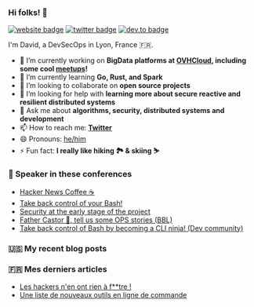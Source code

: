 ### Hi folks! 👋

[![website badge](https://img.shields.io/badge/website-david.aparicio.eu-yellow?style=flat-square)](https://david.aparicio.eu)
[![twitter badge](https://img.shields.io/badge/twitter-@dadideo-blue?style=flat-square&logo=twitter)](https://twitter.com/dadideo)
[![dev.to badge](https://img.shields.io/badge/dev.to-davidaparicio-black?style=flat-square&logo=dev.to)](https://dev.to/davidaparicio)

I'm David, a DevSecOps in Lyon, France 🇫🇷.

- 🔭 I’m currently working on **BigData platforms at [OVHCloud](https://www.ovhcloud.com), including some cool [meetups](https://gitlab.com/davidaparicio)!**
- 🌱 I’m currently learning **Go, Rust, and Spark**
- 👯 I’m looking to collaborate on **open source projects**
- 🤔 I’m looking for help with **learning more about secure reactive and resilient distributed systems**
- 💬 Ask me about **algorithms, security, distributed systems and development**
- 📫 How to reach me: **[Twitter](https://twitter.com/dadideo)**
- 😄 Pronouns: [he/him](https://pronoun.is/they)
- ⚡ Fun fact: **I really like hiking 🏞 & skiing ⛷**

### 🎤 Speaker in these conferences
<!-- EVENT-LIST:START -->
- [Hacker News Coffee ☕](/talk/hacker-news-coffee/)
- [Take back control of your Bash!](/talk/take-back-control-of-your-bash/)
- [Security at the early stage of the project](/talk/security-at-the-early-stage-of-the-project/)
- [Father Castor 🐻, tell us some OPS stories &lpar;BBL&rpar;](/talk/father-castor-tell-us-some-ops-stories-bbl/)
- [Take back control of Bash by becoming a CLI ninja! &lpar;Dev community&rpar;](/talk/take-back-control-of-bash-by-becoming-a-cli-ninja-dev-community/)
<!-- EVENT-LIST:END -->

### 🇺🇸 My recent blog posts
<!-- BLOG-POST-LIST:START -->
<!-- BLOG-POST-LIST:END -->

### 🇫🇷 Mes derniers articles
<!-- FR-POST-LIST:START -->
- [Les hackers n&#39;en ont rien à f**tre !](https://.gitlab.io/fr/post/kiwicon/)
- [Une liste de nouveaux outils en ligne de commande](https://.gitlab.io/fr/post/cli/)
<!-- FR-POST-LIST:END -->
